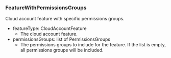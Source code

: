 ### FeatureWithPermissionsGroups
Cloud account feature with specific permissions groups.

- featureType: CloudAccountFeature
  - The cloud account feature.
- permissionsGroups: list of PermissionsGroups
  - The permissions groups to include for the feature. If the list is empty, all permissions groups will be included.
